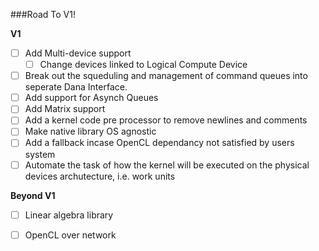 ###Road To V1!

**V1** <br>
- [ ] Add Multi-device support <br>
    - [ ] Change devices linked to Logical Compute Device <br>
- [ ] Break out the squeduling and management of command queues into seperate Dana Interface. <br>
- [ ] Add support for Asynch Queues <br>
- [ ] Add Matrix support <br>
- [ ] Add a kernel code pre processor to remove newlines and comments <br>
- [ ] Make native library OS agnostic <br>
- [ ] Add a fallback incase OpenCL dependancy not satisfied by users system <br>
- [ ] Automate the task of how the kernel will be executed on the physical devices archutecture, i.e. work units <br>

**Beyond V1** <br>
- [ ] Linear algebra library <br>
- [ ] OpenCL over network <br>

